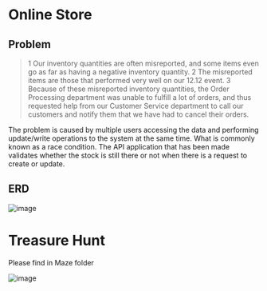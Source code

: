 # Online Store
## Problem
> 1 Our inventory quantities are often misreported, and some items even go as far as having a negative inventory quantity. 
2 The misreported items are those that performed very well on our 12.12 event. 3 Because of these misreported inventory quantities, the Order Processing department was unable to fulfill a lot of orders, and thus requested help from our Customer Service department to call our customers and notify them that we have had to cancel their orders.

The problem is caused by multiple users accessing the data and performing update/write operations to the system at the same time. What is commonly known as a race condition.
The API application that has been made validates whether the stock is still there or not when there is a request to create or update.

## ERD
![image](https://user-images.githubusercontent.com/23447522/148683649-3c8c0198-35c9-4f72-ac7b-3aae2d6d8b61.png)

# Treasure Hunt
Please find in Maze folder

![image](https://user-images.githubusercontent.com/23447522/148683613-954b0cb7-35e0-434b-af11-b78bc5a6ba8e.png)
